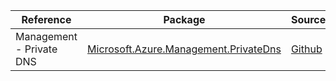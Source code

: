 | Reference | Package | Source |
|---|---|---|
|Management - Private DNS|[Microsoft.Azure.Management.PrivateDns](https://www.nuget.org/packages/Microsoft.Azure.Management.PrivateDns)|[Github](https://github.com/Azure/azure-sdk-for-net)|
